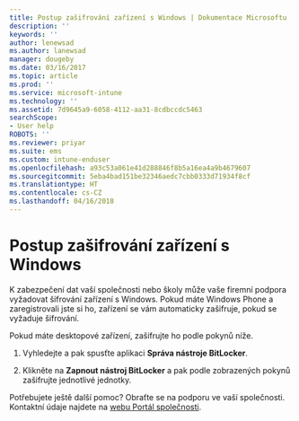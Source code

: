 ```yaml
---
title: Postup zašifrování zařízení s Windows | Dokumentace Microsoftu
description: ''
keywords: ''
author: lenewsad
ms.author: lanewsad
manager: dougeby
ms.date: 03/16/2017
ms.topic: article
ms.prod: ''
ms.service: microsoft-intune
ms.technology: ''
ms.assetid: 7d9645a9-6058-4112-aa31-8cdbccdc5463
searchScope:
- User help
ROBOTS: ''
ms.reviewer: priyar
ms.suite: ems
ms.custom: intune-enduser
ms.openlocfilehash: a93c53a061e41d288846f8b5a16ea4a9b4679607
ms.sourcegitcommit: 5eba4bad151be32346aedc7cbb0333d71934f8cf
ms.translationtype: HT
ms.contentlocale: cs-CZ
ms.lasthandoff: 04/16/2018
---
```

# <a name="how-to-encrypt-your-windows-device"></a>Postup zašifrování zařízení s Windows

K zabezpečení dat vaší společnosti nebo školy může vaše firemní podpora vyžadovat šifrování zařízení s Windows. Pokud máte Windows Phone a zaregistrovali jste si ho, zařízení se vám automaticky zašifruje, pokud se vyžaduje šifrování.

Pokud máte desktopové zařízení, zašifrujte ho podle pokynů níže.

1.  Vyhledejte a pak spusťte aplikaci **Správa nástroje BitLocker**.

2.  Klikněte na **Zapnout nástroj BitLocker** a pak podle zobrazených pokynů zašifrujte jednotlivé jednotky.

Potřebujete ještě další pomoc? Obraťte se na podporu ve vaší společnosti. Kontaktní údaje najdete na [webu Portál společnosti](https://portal.manage.microsoft.com#HelpDeskDialog).
